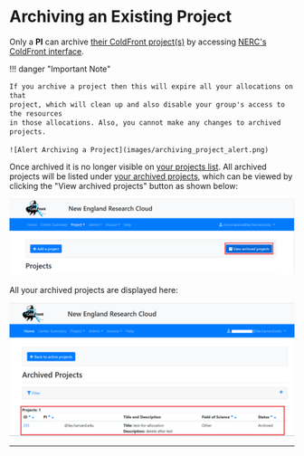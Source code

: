 # Archiving an Existing Project

Only a **PI** can archive [their ColdFront project(s)](https://coldfront.mss.mghpcc.org/project/)
by accessing [NERC's ColdFront interface](https://coldfront.mss.mghpcc.org/).

!!! danger "Important Note"

    If you archive a project then this will expire all your allocations on that
    project, which will clean up and also disable your group's access to the resources
    in those allocations. Also, you cannot make any changes to archived projects.

    ![Alert Archiving a Project](images/archiving_project_alert.png)

Once archived it is no longer visible on [your projects list](https://coldfront.mss.mghpcc.org/project/).
All archived projects will be listed under [your archived projects](https://coldfront.mss.mghpcc.org/project/archived/),
which can be viewed by clicking the "View archived projects" button as shown below:

![View Archived Projects](images/view_archived_projects.png)

All your archived projects are displayed here:

![Archived Projects](images/archived_projects_list.png)

---
